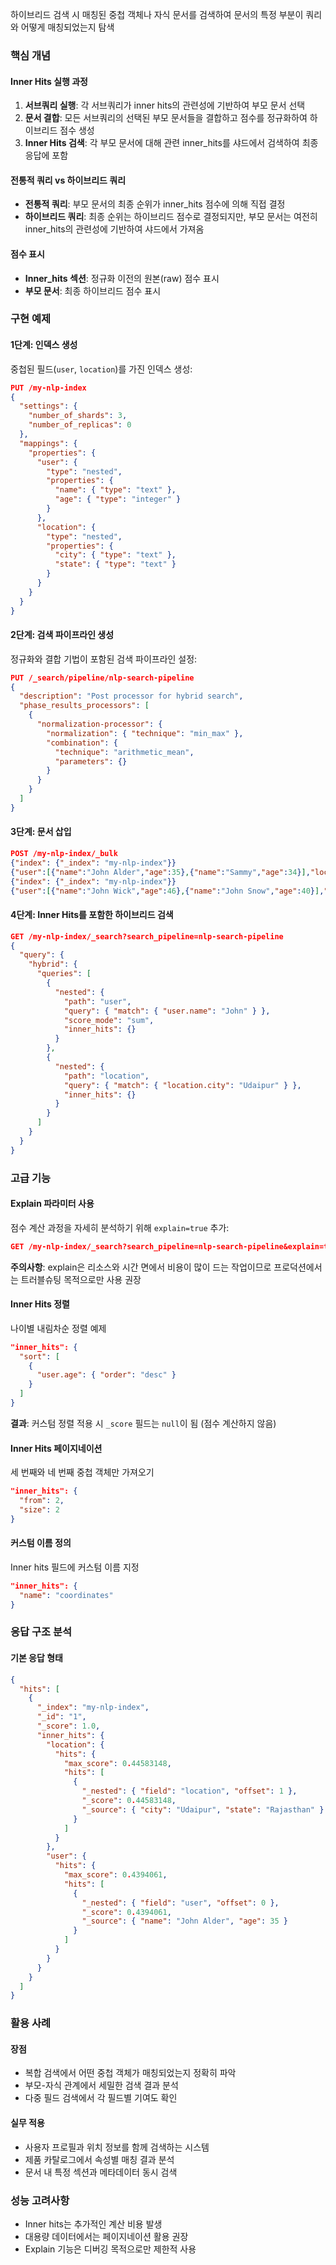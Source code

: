  하이브리드 검색 시 매칭된 중첩 객체나 자식 문서를 검색하여 문서의 특정 부분이 쿼리와 어떻게 매칭되었는지 탐색

### 핵심 개념

#### Inner Hits 실행 과정

1. **서브쿼리 실행**: 각 서브쿼리가 inner hits의 관련성에 기반하여 부모 문서 선택
2. **문서 결합**: 모든 서브쿼리의 선택된 부모 문서들을 결합하고 점수를 정규화하여 하이브리드 점수 생성
3. **Inner Hits 검색**: 각 부모 문서에 대해 관련 inner_hits를 샤드에서 검색하여 최종 응답에 포함

#### 전통적 쿼리 vs 하이브리드 쿼리

- **전통적 쿼리**: 부모 문서의 최종 순위가 inner_hits 점수에 의해 직접 결정
- **하이브리드 쿼리**: 최종 순위는 하이브리드 점수로 결정되지만, 부모 문서는 여전히 inner_hits의 관련성에 기반하여 샤드에서 가져옴

#### 점수 표시

- **Inner_hits 섹션**: 정규화 이전의 원본(raw) 점수 표시
- **부모 문서**: 최종 하이브리드 점수 표시

### 구현 예제

#### 1단계: 인덱스 생성

중첩된 필드(`user`, `location`)를 가진 인덱스 생성:

```json
PUT /my-nlp-index
{
  "settings": {
    "number_of_shards": 3,
    "number_of_replicas": 0
  },
  "mappings": {
    "properties": {
      "user": {
        "type": "nested",
        "properties": {
          "name": { "type": "text" },
          "age": { "type": "integer" }
        }
      },
      "location": {
        "type": "nested",
        "properties": {
          "city": { "type": "text" },
          "state": { "type": "text" }
        }
      }
    }
  }
}
```

#### 2단계: 검색 파이프라인 생성

정규화와 결합 기법이 포함된 검색 파이프라인 설정:

```json
PUT /_search/pipeline/nlp-search-pipeline
{
  "description": "Post processor for hybrid search",
  "phase_results_processors": [
    {
      "normalization-processor": {
        "normalization": { "technique": "min_max" },
        "combination": { 
          "technique": "arithmetic_mean",
          "parameters": {}
        }
      }
    }
  ]
}
```

#### 3단계: 문서 삽입

```json
POST /my-nlp-index/_bulk
{"index": {"_index": "my-nlp-index"}}
{"user":[{"name":"John Alder","age":35},{"name":"Sammy","age":34}],"location":[{"city":"Amsterdam","state":"Netherlands"},{"city":"Udaipur","state":"Rajasthan"}]}
{"index": {"_index": "my-nlp-index"}}
{"user":[{"name":"John Wick","age":46},{"name":"John Snow","age":40}],"location":[{"city":"Tromso","state":"Norway"},{"city":"Los Angeles","state":"California"}]}
```

#### 4단계: Inner Hits를 포함한 하이브리드 검색

```json
GET /my-nlp-index/_search?search_pipeline=nlp-search-pipeline
{
  "query": {
    "hybrid": {
      "queries": [
        {
          "nested": {
            "path": "user",
            "query": { "match": { "user.name": "John" } },
            "score_mode": "sum",
            "inner_hits": {}
          }
        },
        {
          "nested": {
            "path": "location",
            "query": { "match": { "location.city": "Udaipur" } },
            "inner_hits": {}
          }
        }
      ]
    }
  }
}
```

### 고급 기능

#### Explain 파라미터 사용

점수 계산 과정을 자세히 분석하기 위해 `explain=true` 추가:

```json
GET /my-nlp-index/_search?search_pipeline=nlp-search-pipeline&explain=true
```

**주의사항**: explain은 리소스와 시간 면에서 비용이 많이 드는 작업이므로 프로덕션에서는 트러블슈팅 목적으로만 사용 권장

#### Inner Hits 정렬

나이별 내림차순 정렬 예제

```json
"inner_hits": {
  "sort": [
    {
      "user.age": { "order": "desc" }
    }
  ]
}
```

**결과**: 커스텀 정렬 적용 시 `_score` 필드는 `null`이 됨 (점수 계산하지 않음)

#### Inner Hits 페이지네이션

세 번째와 네 번째 중첩 객체만 가져오기

```json
"inner_hits": {
  "from": 2,
  "size": 2
}
```

#### 커스텀 이름 정의

Inner hits 필드에 커스텀 이름 지정

```json
"inner_hits": {
  "name": "coordinates"
}
```

### 응답 구조 분석

#### 기본 응답 형태

```json
{
  "hits": [
    {
      "_index": "my-nlp-index",
      "_id": "1",
      "_score": 1.0,
      "inner_hits": {
        "location": {
          "hits": {
            "max_score": 0.44583148,
            "hits": [
              {
                "_nested": { "field": "location", "offset": 1 },
                "_score": 0.44583148,
                "_source": { "city": "Udaipur", "state": "Rajasthan" }
              }
            ]
          }
        },
        "user": {
          "hits": {
            "max_score": 0.4394061,
            "hits": [
              {
                "_nested": { "field": "user", "offset": 0 },
                "_score": 0.4394061,
                "_source": { "name": "John Alder", "age": 35 }
              }
            ]
          }
        }
      }
    }
  ]
}
```

### 활용 사례

#### 장점

- 복합 검색에서 어떤 중첩 객체가 매칭되었는지 정확히 파악
- 부모-자식 관계에서 세밀한 검색 결과 분석
- 다중 필드 검색에서 각 필드별 기여도 확인

#### 실무 적용

- 사용자 프로필과 위치 정보를 함께 검색하는 시스템
- 제품 카탈로그에서 속성별 매칭 결과 분석
- 문서 내 특정 섹션과 메타데이터 동시 검색

### 성능 고려사항

- Inner hits는 추가적인 계산 비용 발생
- 대용량 데이터에서는 페이지네이션 활용 권장
- Explain 기능은 디버깅 목적으로만 제한적 사용
